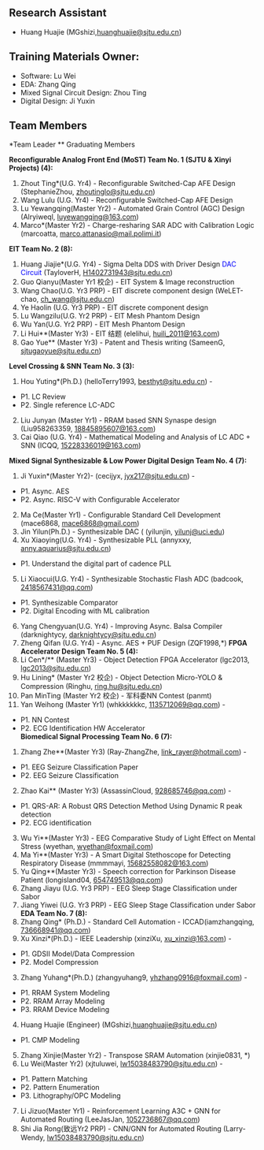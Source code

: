 ## Research Assistant
- Huang Huajie <span style="color:blue"></span> (MGshizi,huanghuajie@sjtu.edu.cn) 

## Training Materials Owner:
- Software: Lu Wei
- EDA: Zhang Qing
- Mixed Signal Circuit Design: Zhou Ting
- Digital Design: Ji Yuxin

## Team Members
\*Team Leader
\** Graduating Members

**Reconfigurable Analog Front End (MoST) Team No. 1 (SJTU & Xinyi Projects) (4):**
 1. Zhout Ting\*(U.G. Yr4) - Reconfigurable Switched-Cap AFE Design <span style="color:blue"></span> (StephanieZhou, zhoutinglo@sjtu.edu.cn)
 2. Wang Lulu (U.G. Yr4) - Reconfigurable Switched-Cap AFE Design
 3. Lu Yewangqing(Master Yr2) - Automated Grain Control (AGC) Design <span style="color:blue"></span> (Alryiweql, luyewangqing@163.com)
 4. Marco\*(Master Yr2) - Charge-resharing SAR ADC with Calibration Logic <span style="color:blue"></span> (marcoatta, marco.attanasio@mail.polimi.it)

**EIT Team No. 2 (8):**
 1. Huang Jiajie\*(U.G. Yr4) - Sigma Delta DDS with Driver Design <span style="color:blue">DAC Circuit</span> (TayloverH, H1402731943@sjtu.edu.cn)
 2. Guo Qianyu(Master Yr1 校企) - EIT System & Image reconstruction <span style="color:blue">
 3. Wang Chao(U.G. Yr3 PRP) - EIT discrete component design <span style="color:blue"></span> (WeLET-chao, ch_wang@sjtu.edu.cn)
 4. Ye Haolin (U.G. Yr3 PRP) - EIT discrete component design <span style="color:blue">
 5. Lu Wangzilu(U.G. Yr2 PRP) - EIT Mesh Phantom Design
 6. Wu Yan(U.G. Yr2 PRP) - EIT Mesh Phantom Design
 7. Li Hui\**(Master Yr3) - EIT 结题 <span style="color:blue"></span> (elelihui, huili_2011@163.com)
 8. Gao Yue\** (Master Yr3) - Patent and Thesis writing<span style="color:blue"></span> (SameenG, sjtugaoyue@sjtu.edu.cn)
 
**Level Crossing & SNN Team No. 3 (3):**
 1. Hou Yuting\*(Ph.D.) <span style="color:blue"></span> (helloTerry1993, besthyt@sjtu.edu.cn) - 
  - P1. LC Review 
  - P2. Single reference LC-ADC
 2. Liu Junyan (Master Yr1) - RRAM based SNN Synaspe design<span style="color:blue"></span> (Liu958263359, 18845895607@163.com)
 3. Cai Qiao (U.G. Yr4) - Mathematical Modeling and Analysis of LC ADC + SNN<span style="color:blue"></span> (ICQQ, 15228336019@163.com)

**Mixed Signal Synthesizable & Low Power Digital Design Team No. 4 (7):** 
 1. Ji Yuxin\*(Master Yr2)-<span style="color:blue"></span> (cecijyx, jyx217@sjtu.edu.cn) - 
 - P1. Async. AES 
 - P2. Async. RISC-V with Configurable Accelerator 
 2. Ma Ce(Master Yr1) - Configurable Standard Cell Development<span style="color:blue"></span> (mace6868, mace6868@gmail.com)
 3. Jin Yilun(Ph.D.) - Synthesizable DAC ( <span style="color:blue"></span> (yilunjin, yilunj@uci.edu)
 4. Xu Xiaoying(U.G. Yr4) - Synthesizable PLL <span style="color:blue"></span> (annyxxy, anny.aquarius@sjtu.edu.cn)  
 - P1. Understand the digital part of cadence PLL
 5. Li Xiaocui(U.G. Yr4) - Synthesizable Stochastic Flash ADC<span style="color:blue"></span> (badcook, 2418567431@qq.com)  
 - P1. Synthesizable Comparator
 - P2. Digital Encoding with ML calibration
 6. Yang Chengyuan(U.G. Yr4) - Improving Async. Balsa Compiler<span style="color:blue"></span> (darknightycy, darknightycy@sjtu.edu.cn)
 7. Zheng Qifan (U.G. Yr4) - Async. AES + PUF Design<span style="color:blue"></span> (ZQF1998,*)
**FPGA Accelerator Design Team No. 5 (4):**
 1. Li Cen*/** (Master Yr3) - Object Detection FPGA Accelerator<span style="color:blue"></span> (lgc2013, lgc2013@sjtu.edu.cn)
 2. Hu Lining* (Master Yr2 校企) - Object Detection Micro-YOLO & Compression<span style="color:blue"></span> (Ringhu, ring.hu@sjtu.edu.cn)
 3. Pan MinTing (Master Yr2 校企) - 军科委NN Contest<span style="color:blue"></span> (panmt)
 4. Yan Weihong (Master Yr1) <span style="color:blue"></span> (whkkkkkkc, 1135712069@qq.com) - 
 - P1. NN Contest
 - P2. ECG Identification HW Accelerator  
**Biomedical Signal Processing Team No. 6 (7):**
 1. Zhang Zhe\**(Master Yr3) <span style="color:blue"></span> (Ray-ZhangZhe, link_rayer@hotmail.com) - 
 - P1. EEG Seizure Classification Paper
 - P2. EEG Seizure Classification
 2. Zhao Kai\** (Master Yr3)<span style="color:blue"></span> (AssassinCloud, 928685746@qq.com) - 
 - P1. QRS-AR: A Robust QRS Detection Method Using Dynamic R peak detection
 - P2. ECG identification
 3. Wu Yi\**(Master Yr3) - EEG Comparative Study of Light Effect on Mental Stress <span style="color:blue"></span> (wyethan, wyethan@foxmail.com) 
 4. Ma Yi\**(Master Yr3) - A Smart Digital Stethoscope for Detecting Respiratory Disease<span style="color:blue"></span> (mmmmayi, 15682558082@163.com)
 5. Yu Qing\**(Master Yr3) - Speech correction for Parkinson Disease Patient <span style="color:blue"></span> (longisland04, 654749513@qq.com)
 6. Zhang Jiayu (U.G. Yr3 PRP) - EEG Sleep Stage Classification under Sabor<span style="color:blue"></span> 
 7. Jiang Yiwei (U.G. Yr3 PRP) - EEG Sleep Stage Classification under Sabor  
**EDA Team No. 7 (8):**
 1. Zhang Qing\* (Ph.D.) - Standard Cell Automation - ICCAD<span style="color:blue"></span>(iamzhangqing, 736668941@qq.com)
 2. Xu Xinzi\*(Ph.D.) - IEEE Leadership <span style="color:blue"></span> (xinziXu, xu_xinzi@163.com) - 
 - P1. GDSII Model/Data Compression
 - P2. Model Compression
 3. Zhang Yuhang\*(Ph.D.)<span style="color:blue"></span> (zhangyuhang9, yhzhang0916@foxmail.com) - 
 - P1. RRAM System Modeling
 - P2. RRAM Array Modeling
 - P3. RRAM Device Modeling
 4. Huang Huajie (Engineer)<span style="color:blue"></span> (MGshizi,huanghuajie@sjtu.edu.cn)  
 - P1. CMP Modeling
 5. Zhang Xinjie(Master Yr2) - Transpose SRAM Automation <span style="color:blue"></span> (xinjie0831, *)
 6. Lu Wei(Master Yr2)<span style="color:blue"></span> (xjtuluwei, lw15038483790@sjtu.edu.cn) - 
 - P1. Pattern Matching
 - P2. Pattern Enumeration
 - P3. Lithography/OPC Modeling
 7. Li Jizuo(Master Yr1) - Reinforcement Learning A3C + GNN for Automated Routing<span style="color:blue"></span> (LeeJasJan, 1052736867@qq.com)
 8. Shi Jia Rong(致远Yr2 PRP) - CNN/GNN for Automated Routing <span style="color:blue"></span> (Larry-Wendy, lw15038483790@sjtu.edu.cn)

